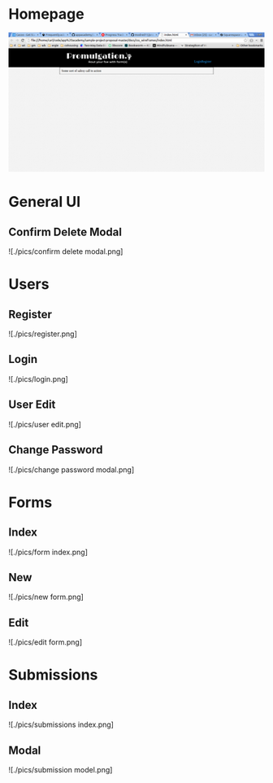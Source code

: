 
# Homepage
![](./css_wireframes/pics/homepage.png)

# General UI

## Confirm Delete Modal
![./pics/confirm delete modal.png]

# Users

## Register
![./pics/register.png]

## Login
![./pics/login.png]

## User Edit
![./pics/user edit.png]

## Change Password
![./pics/change password modal.png]

# Forms

## Index
![./pics/form index.png]

## New
![./pics/new form.png]

## Edit
![./pics/edit form.png]


# Submissions

## Index
![./pics/submissions index.png]

## Modal
![./pics/submission model.png]
